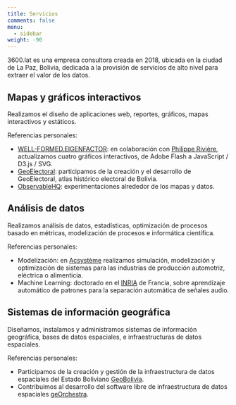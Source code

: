 ```yaml
---
title: Servicios
comments: false
menu:
  - sidebar
weight: -90
---
```


<span class="marca">3600.lat</span> es una empresa consultora creada en 2018,
ubicada en la ciudad de La Paz, Bolivia, dedicada a la provisión de servicios de
alto nivel para extraer el valor de los datos.

## Mapas y gráficos interactivos

Realizamos el diseño de aplicaciones web, reportes, gráficos, mapas interactivos
y estáticos.

Referencias personales:

- [WELL-FORMED.EIGENFACTOR](http://well-formed.eigenfactor.org/): en
  colaboración con
  [Philippe Rivière](https://illisible.net/philippe-riviere?lang=en),
  actualizamos cuatro gráficos interactivos, de Adobe Flash a JavaScript / D3.js
  / SVG.
- [GeoElectoral](http://geoelectoral.gob.bo): participamos de la creación y el
  desarrollo de GeoElectoral, atlas histórico electoral de Bolivia.
- [ObservableHQ](https://observablehq.com/@severo): experimentaciones
  alrededor de los mapas y datos.

## Análisis de datos

Realizamos análisis de datos, estadísticas, optimización de procesos basado en
métricas, modelización de procesos e informática científica.

Referencias personales:

- Modelización: en [Acsystème](http://www.acsysteme.com/en/) realizamos
  simulación, modelización y optimización de sistemas para las industrias de
  producción automotriz, eléctrica o alimenticia.
- Machine Learning: doctorado en el [INRIA](https://inria.fr) de Francia, sobre
  aprendizaje automático de patrones para la separación automática de señales
  audio.

## Sistemas de información geográfica

Diseñamos, instalamos y administramos sistemas de información geográfica, bases
de datos espaciales, e infraestructuras de datos espaciales.

Referencias personales:

- Participamos de la creación y gestión de la infraestructura de datos
  espaciales del Estado Boliviano [GeoBolivia](https://geo.gob.bo).
- Contribuimos al desarrollo del software libre de infraestructura de datos
  espaciales
  [geOrchestra](https://github.com/georchestra/georchestra/graphs/contributors).
